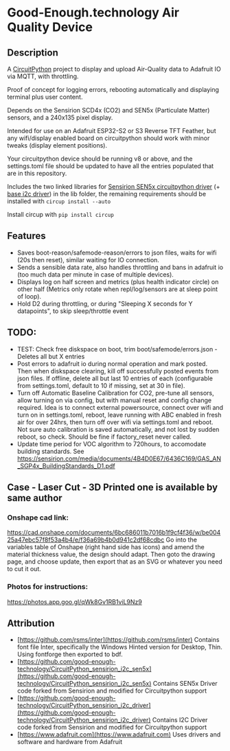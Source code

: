 # Good-Enough.technology Air Quality Device
## Description
A [CircuitPython](https://www.circuitpython.org/) project to display and upload Air-Quality data to Adafruit IO via MQTT, with throttling.

Proof of concept for logging errors, rebooting automatically and displaying terminal plus user content.

Depends on the Sensirion SCD4x (CO2) and SEN5x (Particulate Matter) sensors, and a 240x135 pixel display.

Intended for use on an Adafruit ESP32-S2 or S3 Reverse TFT Feather, but any wifi/display enabled board on circuitpython should work with minor tweaks (display element positions).

Your circuitpython device should be running v8 or above, and the settings.toml file should be updated to have all the entries populated that are in this repository.

Includes the two linked libraries for [Sensirion SEN5x circuitpython driver](https://github.com/good-enough-technology/CircuitPython_sensirion_i2c_sen5x) (+ [base i2c driver](https://github.com/good-enough-technology/CircuitPython_sensirion_i2c_driver)) in the lib folder, the remaining requirements should be installed with `circup install --auto`

Install circup with `pip install circup`

## Features

- Saves boot-reason/safemode-reason/errors to json files, waits for wifi (20s then reset), similar waiting for IO connection.
- Sends a sensible data rate, also handles throttling and bans in adafruit io (too much data per minute in case of multiple devices). 
- Displays log on half screen and metrics (plus health indicator circle) on other half (Metrics only rotate when repl/log/sensors are at sleep point of loop).
- Hold D2 during throttling, or during "Sleeping X seconds for Y datapoints", to skip sleep/throttle event

## TODO:

- TEST: Check free diskspace on boot, trim boot/safemode/errors.json - Deletes all but X entries
- Post errors to adafruit io during normal operation and mark posted. Then when diskspace clearing, kill off successfully posted events from json files. If offline, delete all but last 10 entries of each (configurable from settings.toml, default to 10 if missing, set at 30 in file).
- Turn off Automatic Baseline Calibration for CO2, pre-tune all sensors, allow turning on via config, but with manual reset and config change required. Idea is to connect external powersource, connect over wifi and turn on in settings.toml, reboot, leave running with ABC enabled in fresh air for over 24hrs, then turn off over wifi via settings.toml and reboot. Not sure auto calibration is saved automatically, and not lost by sudden reboot, so check. Should be fine if factory_reset never called.
- Update time period for VOC algorithm to 720hours, to accomodate building standards. See https://sensirion.com/media/documents/4B4D0E67/6436C169/GAS_AN_SGP4x_BuildingStandards_D1.pdf

## Case - Laser Cut - 3D Printed one is available by same author
### Onshape cad link:
https://cad.onshape.com/documents/6bc686011b7016b1f9cf4f36/w/be00425a47ebc57f8f53a4b4/e/f36a69b4b0d941c2df68cdbc
Go into the variables table of Onshape (right hand side has icons) and amend the material thickness value, the design should adapt. Then goto the drawing page, and choose update, then export that as an SVG or whatever you need to cut it out.

### Photos for instructions:
https://photos.app.goo.gl/qWk8Gv1RB1viL9Nz9


## Attribution
 - [https://github.com/rsms/inter](https://github.com/rsms/inter) Contains font file Inter, specifically the Windows Hinted version for Desktop, Thin. Using fontforge then exported to bdf.
 - [https://github.com/good-enough-technology/CircuitPython_sensirion_i2c_sen5x](https://github.com/good-enough-technology/CircuitPython_sensirion_i2c_sen5x) Contains SEN5x Driver code forked from Sensirion and modified for Circuitpython support
 - [https://github.com/good-enough-technology/CircuitPython_sensirion_i2c_driver](https://github.com/good-enough-technology/CircuitPython_sensirion_i2c_driver) Contains I2C Driver code forked from Sensirion and modified for Circuitpython support
 - [https://www.adafruit.com](https://www.adafruit.com) Uses drivers and software and hardware from Adafruit
